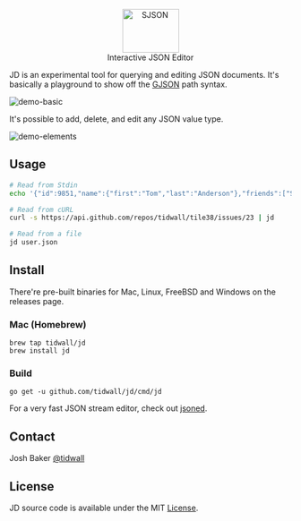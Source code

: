 <p align="center">
<img 
    src="https://github.com/tidwall/jd/wiki/images/logo.png" 
    width="101" height="78" border="0" alt="SJSON">
<br>
Interactive JSON Editor
</p>

JD is an experimental tool for querying and editing JSON documents.
It's basically a playground to show off the [GJSON](https://github.com/tidwall/gjson) path syntax. 

![demo-basic](https://github.com/tidwall/jd/wiki/images/demo-basic.gif)

It's possible to add, delete, and edit any JSON value type.

![demo-elements](https://github.com/tidwall/jd/wiki/images/demo-elements.gif)


## Usage

```bash
# Read from Stdin
echo '{"id":9851,"name":{"first":"Tom","last":"Anderson"},"friends":["Sandy","Duke","Sam"]}' | jd

# Read from cURL
curl -s https://api.github.com/repos/tidwall/tile38/issues/23 | jd

# Read from a file
jd user.json
```

## Install

There're pre-built binaries for Mac, Linux, FreeBSD and Windows on the releases page.

### Mac (Homebrew)

```
brew tap tidwall/jd
brew install jd
```

### Build

```
go get -u github.com/tidwall/jd/cmd/jd
```


For a very fast JSON stream editor, check out [jsoned](https://github.com/tidwall/jsoned).

## Contact
Josh Baker [@tidwall](http://twitter.com/tidwall)

## License

JD source code is available under the MIT [License](/LICENSE).
